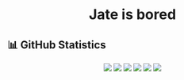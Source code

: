 
<h1 align="center">Jate is bored</h1>




## 📊 GitHub Statistics

<div align="center">
  <img src="https://github-profile-summary-cards.vercel.app/api/cards/profile-details?username=jate17&theme=tokyonight" />
  <img src="https://github-profile-summary-cards.vercel.app/api/cards/repos-per-language?username=jate17&theme=tokyonight" />
  <img src="https://github-profile-summary-cards.vercel.app/api/cards/most-commit-language?username=jate17&theme=tokyonight" />
  <img src="https://github-profile-summary-cards.vercel.app/api/cards/stats?username=jate17&theme=tokyonight" />
  <img src="https://github-profile-summary-cards.vercel.app/api/cards/productive-time?username=jate17&theme=tokyonight" />
    <img src="https://github-readme-activity-graph.vercel.app/graph?username=jate17&theme=tokyo-night&hide_border=true&area=true" />
</div>


